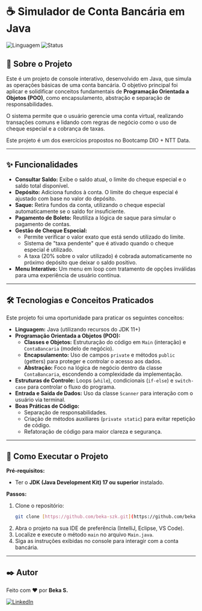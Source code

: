# ☕ Simulador de Conta Bancária em Java

![Linguagem](https://img.shields.io/badge/Linguagem-Java-blue.svg)
![Status](https://img.shields.io/badge/Status-Concluído-green.svg)

## 📄 Sobre o Projeto

Este é um projeto de console interativo, desenvolvido em Java, que simula as operações básicas de uma conta bancária. O objetivo principal foi aplicar e solidificar conceitos fundamentais de **Programação Orientada a Objetos (POO)**, como encapsulamento, abstração e separação de responsabilidades.

O sistema permite que o usuário gerencie uma conta virtual, realizando transações comuns e lidando com regras de negócio como o uso de cheque especial e a cobrança de taxas.

Este projeto é um dos exercícios propostos no Bootcamp DIO + NTT Data. 

---

## ✨ Funcionalidades

* **Consultar Saldo:** Exibe o saldo atual, o limite do cheque especial e o saldo total disponível.
* **Depósito:** Adiciona fundos à conta. O limite do cheque especial é ajustado com base no valor do depósito.
* **Saque:** Retira fundos da conta, utilizando o cheque especial automaticamente se o saldo for insuficiente.
* **Pagamento de Boleto:** Reutiliza a lógica de saque para simular o pagamento de contas.
* **Gestão de Cheque Especial:**
    * Permite verificar o valor exato que está sendo utilizado do limite.
    * Sistema de "taxa pendente" que é ativado quando o cheque especial é utilizado.
    * A taxa (20% sobre o valor utilizado) é cobrada automaticamente no próximo depósito que deixar o saldo positivo.
* **Menu Interativo:** Um menu em loop com tratamento de opções inválidas para uma experiência de usuário contínua.

---

## 🛠️ Tecnologias e Conceitos Praticados

Este projeto foi uma oportunidade para praticar os seguintes conceitos:

* **Linguagem:** Java (utilizando recursos do JDK 11+)
* **Programação Orientada a Objetos (POO):**
    * **Classes e Objetos:** Estruturação do código em `Main` (interação) e `ContaBancaria` (modelo de negócio).
    * **Encapsulamento:** Uso de campos `private` e métodos `public` (getters) para proteger e controlar o acesso aos dados.
    * **Abstração:** Foco na lógica de negócio dentro da classe `ContaBancaria`, escondendo a complexidade da implementação.
* **Estruturas de Controle:** Loops (`while`), condicionais (`if-else`) e `switch-case` para controlar o fluxo do programa.
* **Entrada e Saída de Dados:** Uso da classe `Scanner` para interação com o usuário via terminal.
* **Boas Práticas de Código:**
    * Separação de responsabilidades.
    * Criação de métodos auxiliares (`private static`) para evitar repetição de código.
    * Refatoração de código para maior clareza e segurança.

---

## 🚀 Como Executar o Projeto

**Pré-requisitos:**
* Ter o **JDK (Java Development Kit) 17 ou superior** instalado.

**Passos:**
1.  Clone o repositório:
    ```bash
    git clone [https://github.com/beka-szk.git](https://github.com/beka-szk/exercicio-1-classes-e-encapsulamento.git)
    ```
2.  Abra o projeto na sua IDE de preferência (IntelliJ, Eclipse, VS Code).
3.  Localize e execute o método `main` no arquivo `Main.java`.
4.  Siga as instruções exibidas no console para interagir com a conta bancária.

---

## ✒️ Autor

Feito com ❤️ por **Beka S.**

[![LinkedIn](https://img.shields.io/badge/linkedin-%230077B5.svg?style=for-the-badge&logo=linkedin&logoColor=white)](https://www.linkedin.com/in/beka-szk/)
